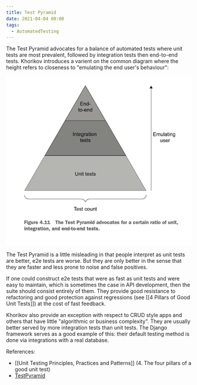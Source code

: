 ```yaml
---
title: Test Pyramid
date: 2021-04-04 00:00
tags:
  - AutomatedTesting
---
```


The Test Pyramid advocates for a balance of automated tests where unit tests are most prevalent, followed by integration tests then end-to-end tests. Khorikov introduces a varient on the common diagram where the height refers to closeness to "emulating the end user's behaviour":

![Test Pyramid](./_media/automated-tests.png)

The Test Pyramid is a little misleading in that people interpret as unit tests are better, e2e tests are worse. But they are only better in the sense that they are faster and less prone to noise and false positives.

If one could construct e2e tests that were as fast as unit tests and were easy to maintain, which is sometimes the case in API development, then the suite should consist entirely of them. They provide good resistance to refactoring and good protection against regressions (see [[4 Pillars of Good Unit Tests]]) at the cost of fast feedback.

Khorikov also provide an exception with respect to CRUD style apps and others that have little "algorithmic or business complexity". They are usually better served by more integration tests than unit tests. The Django framework serves as a good example of this: their default testing method is done via integrations with a real database.

References:

* [[Unit Testing Principles, Practices and Patterns]] (4. The four pillars of a good unit test)
* [TestPyramid](https://martinfowler.com/bliki/TestPyramid.html)